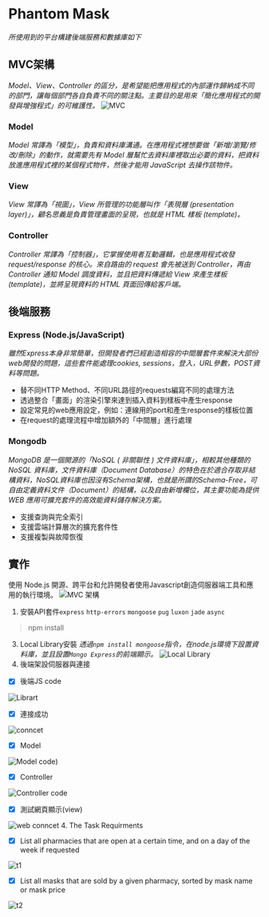 # Phantom Mask 

_所使用到的平台構建後端服務和數據庫如下_

## MVC架構

_Model、View、Controller 的區分，是希望能把應用程式的內部運作歸納成不同的部門，讓每個部門各自負責不同的關注點。主要目的是用來「簡化應用程式的開發與增強程式」的可維護性。_
![MVC](https://github.com/Mars621/Mask/blob/main/MVC.png)
### Model
_Model 常譯為「模型」，負責和資料庫溝通。在應用程式裡想要做「新增/瀏覽/修改/刪除」的動作，就需要先有 Model 層幫忙去資料庫裡取出必要的資料，把資料放進應用程式裡的某個程式物件，然後才能用 JavaScript 去操作該物件。_
### View
_View 常譯為「視圖」，View 所管理的功能層叫作「表現層 (presentation layer)」，顧名思義是負責管理畫面的呈現，也就是 HTML 樣板 (template)。_
### Controller
_Controller 常譯為「控制器」，它掌握使用者互動邏輯，也是應用程式收發 request/response 的核心。來自路由的 request 會先被送到 Controller，再由 Controller 通知 Model 調度資料，並且把資料傳遞給 View 來產生樣板 (template)，並將呈現資料的 HTML 頁面回傳給客戶端。_

## 後端服務
### Express (Node.js/JavaScript)
_雖然Express本身非常簡單，但開發者們已經創造相容的中間層套件來解決大部份web開發的問題，這些套件能處理cookies, sessions，登入，URL參數，POST資料等問題。_
* 替不同HTTP Method、不同URL路徑的requests編寫不同的處理方法
* 透過整合「畫面」的渲染引擎來達到插入資料到樣板中產生response
* 設定常見的web應用設定，例如：連線用的port和產生response的樣板位置
* 在request的處理流程中增加額外的「中間層」進行處理
### Mongodb
_MongoDB 是一個開源的「NoSQL ( 非關聯性 ) 文件資料庫」，相較其他種類的  NoSQL 資料庫，文件資料庫（Document Database）的特色在於適合存取非結構資料，NoSQL資料庫也因沒有Schema架構，也就是所謂的Schema-Free，可自由定義資料文件（Document）的結構，以及自由新增欄位，其主要功能為提供 WEB 應用可擴充套件的高效能資料儲存解決方案。_
* 支援查詢與完全索引
* 支援雲端計算層次的擴充套件性
* 支援複製與故障恢復

## 實作
使用 Node.js 開源、跨平台和允許開發者使用Javascript創造伺服器端工具和應用的執行環境。
![MVC 架構](https://github.com/Mars621/Mask/blob/main/flow.jpg)
1. 安裝API套件`express` `http-errors` `mongoose` `pug` `luxon` `jade` `async` 
> npm install 
3. Local Library安裝 
    _透過`npm install mongoose`指令，在node.js環境下設置資料庫，並且設置`Mongo Express`的前端顯示。_
![Local Library](https://github.com/Mars621/Mask/blob/main/Local%20Library.png)
3. 後端架設伺服器與連接
- [x] 後端JS code

![Librart](https://github.com/Mars621/Mask/blob/main/Local%20code.png)

- [x] 連接成功

![conncet](https://github.com/Mars621/Mask/blob/main/Local%20terimel.jpg)

- [x] Model

![Model code](https://github.com/Mars621/Mask/blob/main/model.png))

- [x] Controller

![Controller code](https://github.com/Mars621/Mask/blob/main/Controller%20code.png)

- [x] 測試網頁顯示(view)

![web conncet](https://github.com/Mars621/Mask/blob/main/messageImage_1649258992531.jpg)
4.  The Task Requirments
- [x] List all pharmacies that are open at a certain time, and on a day of the week if requested

![t1](https://github.com/Mars621/Mask/blob/main/t1.jpg)

- [x] List all masks that are sold by a given pharmacy, sorted by mask name or mask price

![t2](https://github.com/Mars621/Mask/blob/main/t2.jpg)






